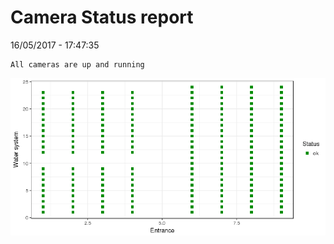 Camera Status report
================
16/05/2017 - 17:47:35

    All cameras are up and running

![](camreport_files/figure-markdown_github/unnamed-chunk-2-1.png)
